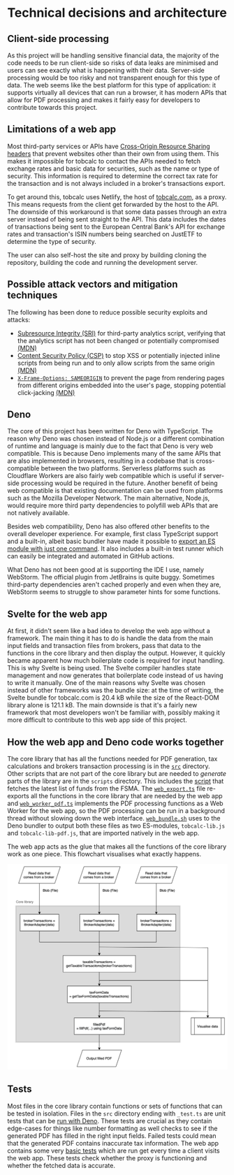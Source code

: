 # Technical decisions and architecture

## Client-side processing

As this project will be handling sensitive financial data, the majority of the code needs to be run client-side so risks of data leaks are minimised and users can see exactly what is happening with their data. Server-side processing would be too risky and not transparent enough for this type of data. The web seems like the best platform for this type of application: it supports virtually all devices that can run a browser, it has modern APIs that allow for PDF processing and makes it fairly easy for developers to contribute towards this project.

## Limitations of a web app

Most third-party services or APIs have [Cross-Origin Resource Sharing headers](https://developer.mozilla.org/en-US/docs/Web/HTTP/CORS) that prevent websites other than their own from using them. This makes it impossible for tobcalc to contact the APIs needed to fetch exchange rates and basic data for securities, such as the name or type of security. This information is required to determine the correct tax rate for the transaction and is not always included in a broker's transactions export. 

To get around this, tobcalc uses Netlify, the host of [tobcalc.com](tobcalc.com), as a proxy. This means requests from the client get forwarded by the host to the API. The downside of this workaround is that some data passes through an extra server instead of being sent straight to the API. This data includes the dates of transactions being sent to the European Central Bank's API for exchange rates and transaction's ISIN numbers being searched on JustETF to determine the type of security.

The user can also self-host the site and proxy by building cloning the repository, building the code and running the development server.

## Possible attack vectors and mitigation techniques

The following has been done to reduce possible security exploits and attacks:

- [Subresource Integrity (SRI)](../site/public/index.html#L15) for third-party analytics script, verifying that the analytics script has not been changed or potentially compromised [(MDN)](https://developer.mozilla.org/en-US/docs/Web/Security/Subresource_Integrity)
- [Content Security Policy (CSP)](../site/public/_headers#L5) to stop XSS or potentially injected inline scripts from being run and to only allow scripts from the same origin [(MDN)](https://developer.mozilla.org/en-US/docs/Web/HTTP/CSP)
- [`X-Frame-Options: SAMEORIGIN`](../site/public_headers#L2) to prevent the page from rendering pages from different origins embedded into the user's page, stopping potential click-jacking [(MDN)](https://developer.mozilla.org/en-US/docs/Web/HTTP/Headers/X-Frame-Options)

## Deno

The core of this project has been written for Deno with TypeScript. The reason why Deno was chosen instead of Node.js or a different combination of runtime and language is mainly due to the fact that Deno is very web compatible. This is because Deno implements many of the same APIs that are also implemented in browsers, resulting in a codebase that is cross-compatible between the two platforms. Serverless platforms such as Cloudflare Workers are also fairly web compatible which is useful if server-side processing would be required in the future. Another benefit of being web compatible is that existing documentation can be used from platforms such as the Mozilla Developer Network. The main alternative, Node.js, would require more third party dependencies to polyfill web APIs that are not natively available. 

Besides web compatibility, Deno has also offered other benefits to the overall developer experience. For example, first class TypeScript support and a built-in, albeit basic bundler have made it possible to [export an ES module with just one command](../build/web_bundle.sh). It also includes a built-in test runner which can easily be integrated and automated in GitHub actions. 

What Deno has not been good at is supporting the IDE I use, namely WebStorm. The official plugin from JetBrains is quite buggy. Sometimes third-party dependencies aren't cached properly and even when they are, WebStorm seems to struggle to show parameter hints for some functions.

## Svelte for the web app

At first, it didn't seem like a bad idea to develop the web app without a framework. The main thing it has to do is handle the data from the main input fields and transaction files from brokers, pass that data to the functions in the core library and then display the output. However, it quickly became apparent how much boilerplate code is required for input handling. This is why Svelte is being used. The Svelte compiler handles state management and now generates that boilerplate code instead of us having to write it manually. One of the main reasons why Svelte was chosen instead of other frameworks was the bundle size: at the time of writing, the Svelte bundle for tobcalc.com is 20.4 kB while the size of the React-DOM library alone is 121.1 kB. The main downside is that it's a fairly new framework that most developers won't be familiar with, possibly making it more difficult to contribute to this web app side of this project. 

## How the web app and Deno code works together

The core library that has all the functions needed for PDF generation, tax calculations and brokers transaction processing is in the [`src`](../src) directory. Other scripts that are not part of the core library but are needed to _generate_ parts of the library are in the `scripts` directory. This includes the [script](../scripts/fetch_registered_funds.ts) that fetches the latest list of funds from the FSMA. The [`web_export.ts`](../web_export.ts) file re-exports all the functions in the core library that are needed by the web app and [`web_worker_pdf.ts`](../web_worker_pdf.ts) implements the PDF processing functions as a Web Worker for the web app, so the PDF processing can be run in a background thread without slowing down the web interface. [`web_bundle.sh`](../web_bundle.sh) uses to the Deno bundler to output both these files as two ES-modules, `tobcalc-lib.js` and `tobcalc-lib-pdf.js`, that are imported natively in the web app. 

The web app acts as the glue that makes all the functions of the core library work as one piece. This flowchart visualises what exactly happens.

![Web app and core library dynamic](images/design.drawio.png)

## Tests

Most files in the core library contain functions or sets of functions that can be tested in isolation. Files in the `src` directory ending with `_test.ts` are unit tests that can be [run with Deno](../.github/workflows/deno-tests.yml#L12). These tests are crucial as they contain edge-cases for things like number formatting as well checks to see if the generated PDF has filled in the right input fields. Failed tests could mean that the generated PDF contains inaccurate tax information. The web app contains some very [basic tests](../site/src/tests.ts) which are run get every time a client visits the web app. These tests check whether the proxy is functioning and whether the fetched data is accurate.  
